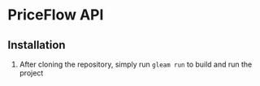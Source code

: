 # PriceFlow API

## Installation

1. After cloning the repository, simply run `gleam run` to build and run the project
